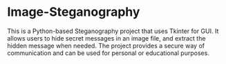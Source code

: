 # Image-Steganography
This is a Python-based Steganography project that uses Tkinter for GUI. It allows users to hide secret messages in an image file, and extract the hidden message when needed. The project provides a secure way of communication and can be used for personal or educational purposes.
